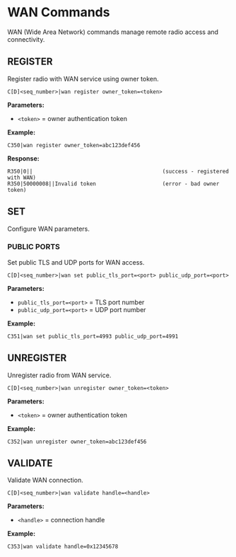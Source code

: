 # WAN Commands

WAN (Wide Area Network) commands manage remote radio access and connectivity.

## REGISTER

Register radio with WAN service using owner token.

```
C[D]<seq_number>|wan register owner_token=<token>
```

**Parameters:**
- `<token>` = owner authentication token

**Example:**
```
C350|wan register owner_token=abc123def456
```

**Response:**
```
R350|0||                                         (success - registered with WAN)
R350|50000008||Invalid token                     (error - bad owner token)
```

## SET

Configure WAN parameters.

### PUBLIC PORTS

Set public TLS and UDP ports for WAN access.

```
C[D]<seq_number>|wan set public_tls_port=<port> public_udp_port=<port>
```

**Parameters:**
- `public_tls_port=<port>` = TLS port number
- `public_udp_port=<port>` = UDP port number

**Example:**
```
C351|wan set public_tls_port=4993 public_udp_port=4991
```

## UNREGISTER

Unregister radio from WAN service.

```
C[D]<seq_number>|wan unregister owner_token=<token>
```

**Parameters:**
- `<token>` = owner authentication token

**Example:**
```
C352|wan unregister owner_token=abc123def456
```

## VALIDATE

Validate WAN connection.

```
C[D]<seq_number>|wan validate handle=<handle>
```

**Parameters:**
- `<handle>` = connection handle

**Example:**
```
C353|wan validate handle=0x12345678
```
